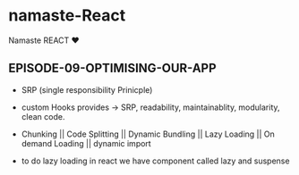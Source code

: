# namaste-React

Namaste REACT ❤

## EPISODE-09-OPTIMISING-OUR-APP

- SRP (single responsibility Prinicple)
- custom Hooks provides -> SRP, readability, maintainablity, modularity, clean code.

- Chunking || Code Splitting || Dynamic Bundling || Lazy Loading || On demand Loading || dynamic import

- to do lazy loading in react we have component called lazy and suspense

